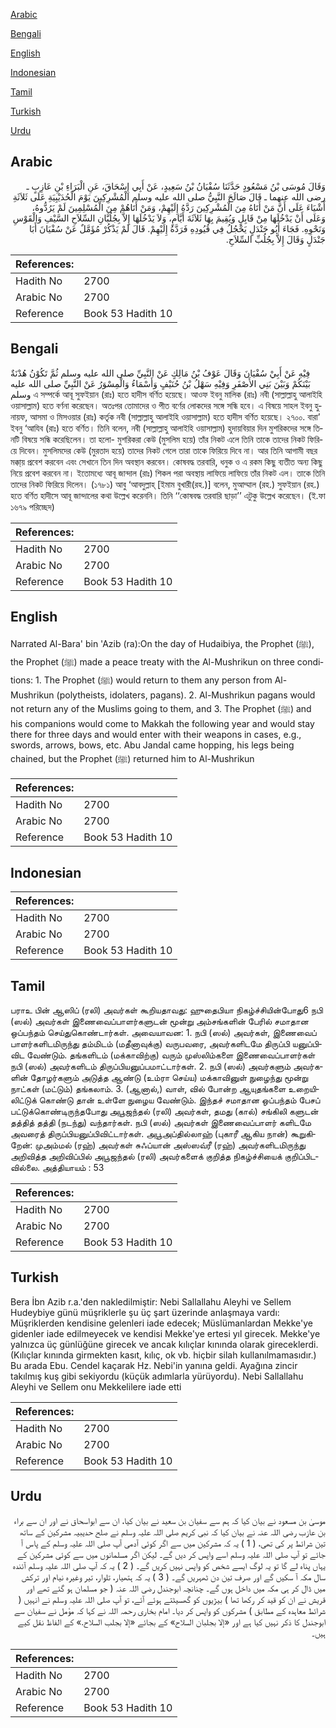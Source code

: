 [Arabic](#arabic)

[Bengali](#bengali)

[English](#english)

[Indonesian](#indonesian)

[Tamil](#tamil)

[Turkish](#turkish)

[Urdu](#urdu)

## Arabic


<div dir="rtl" lang="ar" style={{fontSize:'larger',backgroundColor:'#f8f9fa',padding:20}}>
وَقَالَ مُوسَى بْنُ مَسْعُودٍ حَدَّثَنَا سُفْيَانُ بْنُ سَعِيدٍ، عَنْ أَبِي إِسْحَاقَ، عَنِ الْبَرَاءِ بْنِ عَازِبٍ ـ رضى الله عنهما ـ قَالَ صَالَحَ النَّبِيُّ صلى الله عليه وسلم الْمُشْرِكِينَ يَوْمَ الْحُدَيْبِيَةِ عَلَى ثَلاَثَةِ أَشْيَاءَ عَلَى أَنَّ مَنْ أَتَاهُ مِنَ الْمُشْرِكِينَ رَدَّهُ إِلَيْهِمْ، وَمَنْ أَتَاهُمْ مِنَ الْمُسْلِمِينَ لَمْ يَرُدُّوهُ، وَعَلَى أَنْ يَدْخُلَهَا مِنْ قَابِلٍ وَيُقِيمَ بِهَا ثَلاَثَةَ أَيَّامٍ، وَلاَ يَدْخُلَهَا إِلاَّ بِجُلُبَّانِ السِّلاَحِ السَّيْفِ وَالْقَوْسِ وَنَحْوِهِ‏.‏ فَجَاءَ أَبُو جَنْدَلٍ يَحْجُلُ فِي قُيُودِهِ فَرَدَّهُ إِلَيْهِمْ‏.‏ قَالَ لَمْ يَذْكُرْ مُؤَمَّلٌ عَنْ سُفْيَانَ أَبَا جَنْدَلٍ وَقَالَ إِلاَّ بِجُلُبِّ السِّلاَحِ‏.‏
</div>
<div style={{backgroundColor:'#f8f9fa',padding:20, marginBottom: 10}}><table> <thead> <tr> <th>References:</th> <th></th> </tr> </thead> <tbody><tr><td>Hadith No</td><td>2700</td></tr><tr><td>Arabic No</td><td>2700</td></tr><tr><td>Reference</td><td>Book 53 Hadith 10</td></tr></tbody></table></div>

## Bengali


<div dir="ltr" lang="bn" style={{fontSize:'larger',backgroundColor:'#f8f9fa',padding:20}}>
فِيْهِ عَنْ أَبِيْ سُفْيَانَ وَقَالَ عَوْفُ بْنُ مَالِكٍ عَنْ النَّبِيِّ صلى الله عليه وسلم ثُمَّ تَكُوْنُ هُدْنَةٌ بَيْنَكُمْ وَبَيْنَ بَنِي الأَصْفَرِ وَفِيْهِ سَهْلُ بْنُ حُنَيْفٍ وَأَسْمَاءُ وَالْمِسْوَرُ عَنْ النَّبِيِّ صلى الله عليه وسلم এ সম্পর্কে আবূ সুফইয়ান (রাঃ) হতে হাদীস বর্ণিত হয়েছে। আওফ ইবনু মালিক (রাঃ) নবী (সাল্লাল্লাহু আলাইহি ওয়াসাল্লাম) হতে বর্ণনা করেছেন। অতঃপর তোমাদের ও পীত বর্ণের লোকদের সঙ্গে সন্ধি হবে। এ বিষয়ে সাহল ইবনু হুনায়ফ, আসমা ও মিসওয়ার (রাঃ) কর্তৃক নবী (সাল্লাল্লাহু আলাইহি ওয়াসাল্লাম) হতে হাদীস বর্ণিত হয়েছে। ২৭০০. বারা’ ইবনু ‘আযিব (রাঃ) হতে বর্ণিত। তিনি বলেন, নবী (সাল্লাল্লাহু আলাইহি ওয়াসাল্লাম) হুদায়বিয়ার দিন মুশরিকদের সঙ্গে তিনটি বিষয়ে সন্ধি করেছিলেন। তা হলো- মুশরিকরা কেউ (মুসলিম হয়ে) তাঁর নিকট এলে তিনি তাকে তাদের নিকট ফিরিয়ে দিবেন। মুসলিমদের কেউ (মুরতাদ হয়ে) তাদের নিকট গেলে তারা তাকে ফিরিয়ে দিবে না। আর তিনি আগামী বছর মক্কা্য় প্রবেশ করবেন এবং সেখানে তিন দিন অবস্থান করবেন। কোষবদ্ধ তরবারি, ধনুক ও এ রকম কিছু ব্যতীত অন্য কিছু নিয়ে প্রবেশ করবেন না। ইতোমধ্যে আবূ জান্দাল (রাঃ) শিকল পরা অবস্থায় লাফিয়ে লাফিয়ে তাঁর নিকট এল। তাকে তিনি তাদের নিকট ফিরিয়ে দিলেন। (১৭৮১) আবু ‘আবদুল্লাহ্ [ইমাম বুখারী(রহ.)] বলেন, মুআম্মাল (রহ.) সুফইয়ান (রহ.) হতে বর্ণিত হাদীসে আবূ জান্দালের কথা উল্লেখ করেননি। তিনি ‘‘কোষবদ্ধ তরবারি ছাড়া’’ এটুকু উল্লেখ করেছেন। (ই.ফা ১৬৭৯ পরিচ্ছেদ)
</div>
<div style={{backgroundColor:'#f8f9fa',padding:20, marginBottom: 10}}><table> <thead> <tr> <th>References:</th> <th></th> </tr> </thead> <tbody><tr><td>Hadith No</td><td>2700</td></tr><tr><td>Arabic No</td><td>2700</td></tr><tr><td>Reference</td><td>Book 53 Hadith 10</td></tr></tbody></table></div>

## English


<div dir="ltr" lang="en" style={{fontSize:'larger',backgroundColor:'#f8f9fa',padding:20}}>
Narrated Al-Bara' bin 'Azib (ra):On the day of Hudaibiya, the Prophet (ﷺ), the Prophet (ﷺ) made a peace treaty with the Al-Mushrikun on three conditions: 1. The Prophet (ﷺ) would return to them any person from Al-Mushrikun (polytheists, idolaters, pagans). 2. Al-Mushrikun pagans would not return any of the Muslims going to them, and 3. The Prophet (ﷺ) and his companions would come to Makkah the following year and would stay there for three days and would enter with their weapons in cases, e.g., swords, arrows, bows, etc. Abu Jandal came hopping, his legs being chained, but the Prophet (ﷺ) returned him to Al-Mushrikun
</div>
<div style={{backgroundColor:'#f8f9fa',padding:20, marginBottom: 10}}><table> <thead> <tr> <th>References:</th> <th></th> </tr> </thead> <tbody><tr><td>Hadith No</td><td>2700</td></tr><tr><td>Arabic No</td><td>2700</td></tr><tr><td>Reference</td><td>Book 53 Hadith 10</td></tr></tbody></table></div>

## Indonesian


<div dir="ltr" lang="id" style={{fontSize:'larger',backgroundColor:'#f8f9fa',padding:20}}>

</div>
<div style={{backgroundColor:'#f8f9fa',padding:20, marginBottom: 10}}><table> <thead> <tr> <th>References:</th> <th></th> </tr> </thead> <tbody><tr><td>Hadith No</td><td>2700</td></tr><tr><td>Arabic No</td><td>2700</td></tr><tr><td>Reference</td><td>Book 53 Hadith 10</td></tr></tbody></table></div>

## Tamil


<div dir="ltr" lang="ta" style={{fontSize:'larger',backgroundColor:'#f8f9fa',padding:20}}>
பராஉ பின் ஆஸிப் (ரலி) அவர்கள் கூறியதாவது: ஹுதைபியா நிகழ்ச்சியின்போது6 நபி (ஸல்) அவர்கள் இணைவைப்பாளர்களுடன் மூன்று அம்சங்களின் பேரில் சமாதான ஒப்பந்தம் செய்துகொண்டார்கள். அவையாவன: 1. நபி (ஸல்) அவர்கள், இணைவைப் பாளர்களிடமிருந்து தம்மிடம் (மதீனாவுக்கு) வருபவரை, அவர்களிடமே திருப்பி யனுப்பிவிட வேண்டும். தங்களிடம் (மக்காவிற்கு) வரும் முஸ்லிம்களை இணைவைப்பாளர்கள் நபி (ஸல்) அவர்களிடம் திருப்பியனுப்பமாட்டார்கள். 2. நபி (ஸல்) அவர்களும் அவர்களின் தோழர்களும் அடுத்த ஆண்டு (உம்ரா செய்ய) மக்காவினுள் நுழைந்து மூன்று நாட்கள் (மட்டும்) தங்கலாம். 3. (ஆனால்,) வாள், வில் போன்ற ஆயுதங்களை உறையிலிட்டுக் கொண்டு தான் உள்ளே நுழைய வேண்டும். இந்தச் சமாதான ஒப்பந்தம் பேசப் பட்டுக்கொண்டிருந்தபோது அபூஜந்தல் (ரலி) அவர்கள், தமது (கால்) சங்கிலி களுடன் தத்தித் தத்தி (நடந்து) வந்தார்கள். நபி (ஸல்) அவர்கள் இணைவைப்பாளர் களிடமே அவரைத் திருப்பியனுப்பிவிட்டார்கள். அபூஅப்தில்லாஹ் (புகாரீ ஆகிய நான்) கூறுகிறேன்: முஅம்மல் (ரஹ்) அவர்கள் சுஃப்யான் அஸ்ஸவ்ரீ (ரஹ்) அவர்களிடமிருந்து அறிவித்த அறிவிப்பில் அபூஜந்தல் (ரலி) அவர்களைக் குறித்த நிகழ்ச்சியைக் குறிப்பிடவில்லை. அத்தியாயம் : 53
</div>
<div style={{backgroundColor:'#f8f9fa',padding:20, marginBottom: 10}}><table> <thead> <tr> <th>References:</th> <th></th> </tr> </thead> <tbody><tr><td>Hadith No</td><td>2700</td></tr><tr><td>Arabic No</td><td>2700</td></tr><tr><td>Reference</td><td>Book 53 Hadith 10</td></tr></tbody></table></div>

## Turkish


<div dir="ltr" lang="tr" style={{fontSize:'larger',backgroundColor:'#f8f9fa',padding:20}}>
Bera İbn Azib r.a.'den nakledilmiştir: Nebi Sallallahu Aleyhi ve Sellem Hudeybiye günü müşriklerle şu üç şart üzerinde anlaşmaya vardı: Müşriklerden kendisine gelenleri iade edecek; Müslümanlardan Mekke'ye gidenler iade edilmeyecek ve kendisi Mekke'ye ertesi yıl girecek. Mekke'ye yalnızca üç günlüğüne girecek ve ancak kılıçlar kınında olarak gireceklerdi. (Kılıçlar kınında girmekten kasıt, kılıç, ok vb. hiçbir silah kullanılmamasıdır.) Bu arada Ebu. Cendel kaçarak Hz. Nebi'in yanına geldi. Ayağına zincir takılmış kuş gibi sekiyordu (küçük adımlarla yürüyordu). Nebi Sallallahu Aleyhi ve Sellem onu Mekkelilere iade etti
</div>
<div style={{backgroundColor:'#f8f9fa',padding:20, marginBottom: 10}}><table> <thead> <tr> <th>References:</th> <th></th> </tr> </thead> <tbody><tr><td>Hadith No</td><td>2700</td></tr><tr><td>Arabic No</td><td>2700</td></tr><tr><td>Reference</td><td>Book 53 Hadith 10</td></tr></tbody></table></div>

## Urdu


<div dir="rtl" lang="ur" style={{fontSize:'larger',backgroundColor:'#f8f9fa',padding:20}}>
موسیٰ بن مسعود نے بیان کیا کہ ہم سے سفیان بن سعید نے بیان کیا، ان سے ابواسحاق نے اور ان سے براء بن عازب رضی اللہ عنہ نے بیان کیا کہ نبی کریم صلی اللہ علیہ وسلم نے صلح حدیبیہ مشرکین کے ساتھ تین شرائط پر کی تھی، ( 1 ) یہ کہ مشرکین میں سے اگر کوئی آدمی آپ صلی اللہ علیہ وسلم کے پاس آ جائے تو آپ صلی اللہ علیہ وسلم اسے واپس کر دیں گے۔ لیکن اگر مسلمانوں میں سے کوئی مشرکین کے یہاں پناہ لے گا تو یہ لوگ ایسے شخص کو واپس نہیں کریں گے۔ ( 2 ) یہ کہ آپ صلی اللہ علیہ وسلم آئندہ سال مکہ آ سکیں گے اور صرف تین دن ٹھہریں گے۔ ( 3 ) یہ کہ ہتھیار، تلوار، تیر وغیرہ نیام اور ترکش میں ڈال کر ہی مکہ میں داخل ہوں گے۔ چنانچہ ابوجندل رضی اللہ عنہ ( جو مسلمان ہو گئے تھے اور قریش نے ان کو قید کر رکھا تھا ) بیڑیوں کو گھسیٹتے ہوئے آئے، تو آپ صلی اللہ علیہ وسلم نے انہیں ( شرائط معاہدہ کے مطابق ) مشرکوں کو واپس کر دیا۔ امام بخاری رحمہ اللہ نے کہا کہ مؤمل نے سفیان سے ابوجندل کا ذکر نہیں کیا ہے اور «إلا بجلبان السلاح» کے بجائے «إلا بجلب السلاح‏.» کے الفاظ نقل کیے ہیں۔
</div>
<div style={{backgroundColor:'#f8f9fa',padding:20, marginBottom: 10}}><table> <thead> <tr> <th>References:</th> <th></th> </tr> </thead> <tbody><tr><td>Hadith No</td><td>2700</td></tr><tr><td>Arabic No</td><td>2700</td></tr><tr><td>Reference</td><td>Book 53 Hadith 10</td></tr></tbody></table></div>